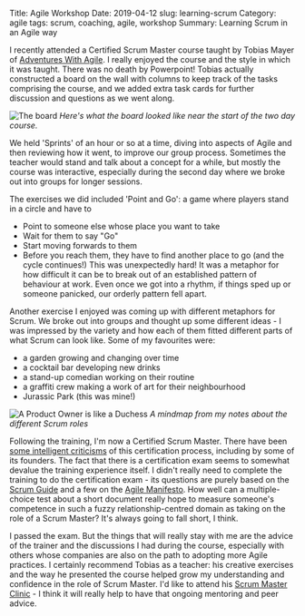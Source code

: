 Title: Agile Workshop
Date: 2019-04-12
slug: learning-scrum
Category: agile
tags: scrum, coaching, agile, workshop
Summary: Learning Scrum in an Agile way

I recently attended a Certified Scrum Master course taught by Tobias Mayer of [Adventures With Agile](https://www.adventureswithagile.com/). I really enjoyed the course and the style in which it was taught. There was no death by Powerpoint! Tobias actually constructed a board on the wall with columns to keep track of the tasks comprising the course, and we added extra task cards for further discussion and questions as we went along. 

![The board]({filename}/images/scrum-course-scrum-board.jpg)
*Here's what the board looked like near the start of the two day course.*

We held 'Sprints' of an hour or so at a time, diving into aspects of Agile and then reviewing how it went, to improve our group process. Sometimes the teacher would stand and talk about a concept for a while, but mostly the course was interactive, especially during the second day where we broke out into groups for longer sessions. 

The exercises we did included 'Point and Go': a game where players stand in a circle and have to 

* Point to someone else whose place you want to take
* Wait for them to say "Go"
* Start moving forwards to them
* Before you reach them, they have to find another place to go (and the cycle continues!)
This was unexpectedly hard! It was a metaphor for how difficult it can be to break out of an established pattern of behaviour at work. Even once we got into a rhythm, if things sped up or someone panicked, our orderly pattern fell apart.

Another exercise I enjoyed was coming up with different metaphors for Scrum. We broke out into groups and thought up some different ideas - I was impressed by the variety and how each of them fitted different parts of what Scrum can look like. Some of my favourites were:

* a garden growing and changing over time
* a cocktail bar developing new drinks
* a stand-up comedian working on their routine
* a graffiti crew making a work of art for their neighbourhood
* Jurassic Park (this was mine!)

![A Product Owner is like a Duchess]({filename}/images/scrum-roles-mindmap.jpg)
*A mindmap from my notes about the different Scrum roles*

Following the training, I'm now a Certified Scrum Master. There have been [some intelligent criticisms](https://www.infoq.com/news/2009/03/more-on-scrum-certification-test) of this certification process, including by some of its founders. The fact that there is a certification exam seems to somewhat devalue the training experience itself. I didn't really need to complete the training to do the certification exam - its questions are purely based on the [Scrum Guide](https://www.scrum.org/resources/scrum-guide) and a few on the [Agile Manifesto](https://agilemanifesto.org/). How well can a multiple-choice test about a short document really hope to measure someone's competence in such a fuzzy relationship-centred domain as taking on the role of a Scrum Master? It's always going to fall short, I think. 

I passed the exam. But the things that will really stay with me are the advice of the trainer and the discussions I had during the course, especially with others whose companies are also on the path to adopting more Agile practices. I certainly recommend Tobias as a teacher: his creative exercises and the way he presented the course helped grow my understanding and confidence in the role of Scrum Master. I'd like to attend his [Scrum Master Clinic](https://tobiasmayer.uk/scrum/smclinics) - I think it will really help to have that ongoing mentoring and peer advice.
